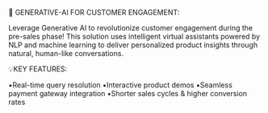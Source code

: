 🚀 GENERATIVE-AI FOR CUSTOMER ENGAGEMENT:

Leverage Generative AI to revolutionize customer engagement during the pre-sales phase! This solution uses intelligent virtual assistants powered by NLP and machine learning to deliver personalized product insights through natural, human-like conversations.

💡KEY FEATURES:

▪️Real-time query resolution
▪️Interactive product demos
▪️Seamless payment gateway integration
▪️Shorter sales cycles & higher conversion rates
